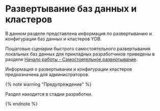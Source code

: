 # Развертывание баз данных и кластеров

В данном разделе представлена информация по развертыванию и конфигурации баз данных и кластеров YDB.

Пошаговые сценарии быстрого самостоятельного развертывания локальных баз данных для прикладных разработчиков приведены в разделе [Начало работы - Самостоятельное развертывание](../../getting_started/self_hosted/index.md).

Информация о развертывании и конфигурации кластеров предназначена для администраторов.

{% note warning "Предупреждение" %}

Раздел находится в стадии разработки.

{% endnote %}
